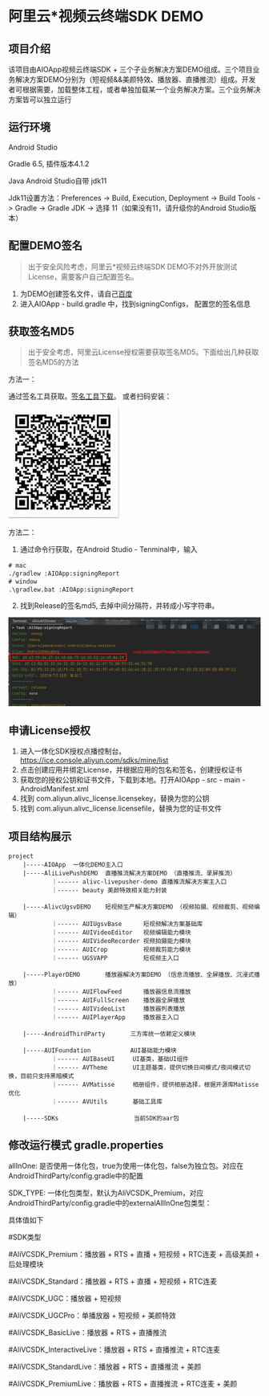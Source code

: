 # 阿里云*视频云终端SDK DEMO

## 项目介绍
该项目由AIOApp视频云终端SDK + 三个子业务解决方案DEMO组成。三个项目业务解决方案DEMO分别为（短视频&&美颜特效、播放器、直播推流）组成。开发者可根据需要，加载整体工程，或者单独加载某一个业务解决方案。三个业务解决方案皆可以独立运行

## 运行环境
Android Studio

Gradle 6.5, 插件版本4.1.2

Java Android Studio自带 jdk11

Jdk11设置方法：Preferences -> Build, Execution, Deployment -> Build Tools -> Gradle -> Gradle JDK -> 选择 11（如果没有11，请升级你的Android Studio版本）

## 配置DEMO签名
> 出于安全风险考虑，阿里云*视频云终端SDK DEMO不对外开放测试License，需要客户自己配置签名。
1. 为DEMO创建签名文件，请自己[百度](https://www.baidu.com/s?wd=android%E7%AD%BE%E5%90%8D%E6%96%87%E4%BB%B6)
2. 进入AIOApp - build.gradle 中，找到signingConfigs， 配置您的签名信息

## 获取签名MD5
> 出于安全考虑，阿里云License授权需要获取签名MD5。下面给出几种获取签名MD5的方法

方法一：

通过签名工具获取。[签名工具下载](https://docs-aliyun.cn-hangzhou.oss.aliyun-inc.com/assets/attach/57134/cn_zh/1500877517694/app_signatures%20%281%29.apk?spm=a2c4g.11186623.0.0.17a71a1aq0CnV6&file=app_signatures%20%281%29.apk)。
或者扫码安装：

![qrcode](./sign_tool_qrcode.jpg "二维码")

方法二：
1. 通过命令行获取，在Android Studio - Tenminal中，输入
```
# mac
./gradlew :AIOApp:signingReport
# window
.\gradlew.bat :AIOApp:signingReport
```

2. 找到Release的签名md5, 去掉中间分隔符，并转成小写字符串。

![md5](./md5.jpg "md5")

## 申请License授权
1. 进入一体化SDK授权点播控制台。https://ice.console.aliyun.com/sdks/mine/list
2. 点击创建应用并绑定License，并根据应用的包名和签名，创建授权证书
3. 获取您的授权公钥和证书文件，下载到本地。打开AIOApp - src - main - AndroidManifest.xml
4. 找到 com.aliyun.alivc_license.licensekey，替换为您的公钥
5. 找到 com.aliyun.alivc_license.licensefile，替换为您的证书文件

## 项目结构展示
```
project
    |-----AIOApp  一体化DEMO主入口
    |-----AliLivePushDEMO  直播推流解决方案DEMO （直播推流、录屏推流）
            ｜------ alivc-livepusher-demo 直播推流解决方案主入口
            ｜------ beauty 美颜特效相关能力封装

    |-----AlivcUgsvDEMO    短视频生产解决方案DEMO （视频拍摄、视频裁剪、视频编辑）
            ｜------ AUIUgsvBase      短视频解决方案基础库
            ｜------ AUIVideoEditor   视频编辑能力模块
            ｜------ AUIVideoRecorder 视频拍摄能力模块
            ｜------ AUICrop          视频裁剪能力模块
            ｜------ UGSVAPP          短视频主入口

    |-----PlayerDEMO       播放器解决方案DEMO （信息流播放、全屏播放、沉浸式播放）
            ｜------ AUIFlowFeed      播放器信息流播放
            ｜------ AUIFullScreen    播放器全屏播放
            ｜------ AUIVideoList     播放器列表播放
            ｜------ AUIPlayerApp     播放器主入口

    |-----AndroidThirdParty       三方库统一依赖定义模块

    |-----AUIFoundation           AUI基础能力模块
            ｜------ AUIBaseUI     UI基类，基础UI组件
            ｜------ AVTheme       UI主题基类，提供切换日间模式/夜间模式切换，目前只支持黑暗模式
            ｜------ AVMatisse     相册组件，提供相册选择，根据开源库Matisse优化
            ｜------ AVUtils       基础工具库

    |-----SDKs                     当前SDK的aar包
```
## 修改运行模式 gradle.properties
allInOne: 是否使用一体化包，true为使用一体化包，false为独立包。对应在AndroidThirdParty/config.gradle中的配置

SDK_TYPE: 一体化包类型，默认为AliVCSDK_Premium，对应AndroidThirdParty/config.gradle中的externalAllInOne包类型：

具体值如下

#SDK类型

#AliVCSDK_Premium：播放器 + RTS + 直播 + 短视频 + RTC连麦 + 高级美颜 + 后处理模块

#AliVCSDK_Standard：播放器 + RTS + 直播 + 短视频 + RTC连麦

#AliVCSDK_UGC：播放器 + 短视频

#AliVCSDK_UGCPro：单播放器 + 短视频 + 美颜特效

#AliVCSDK_BasicLive：播放器 + RTS + 直播推流

#AliVCSDK_InteractiveLive：播放器 + RTS + 直播推流 + RTC连麦

#AliVCSDK_StandardLive：播放器 + RTS + 直播推流 + 美颜

#AliVCSDK_PremiumLive：播放器 + RTS + 直播推流 + RTC连麦 + 美颜